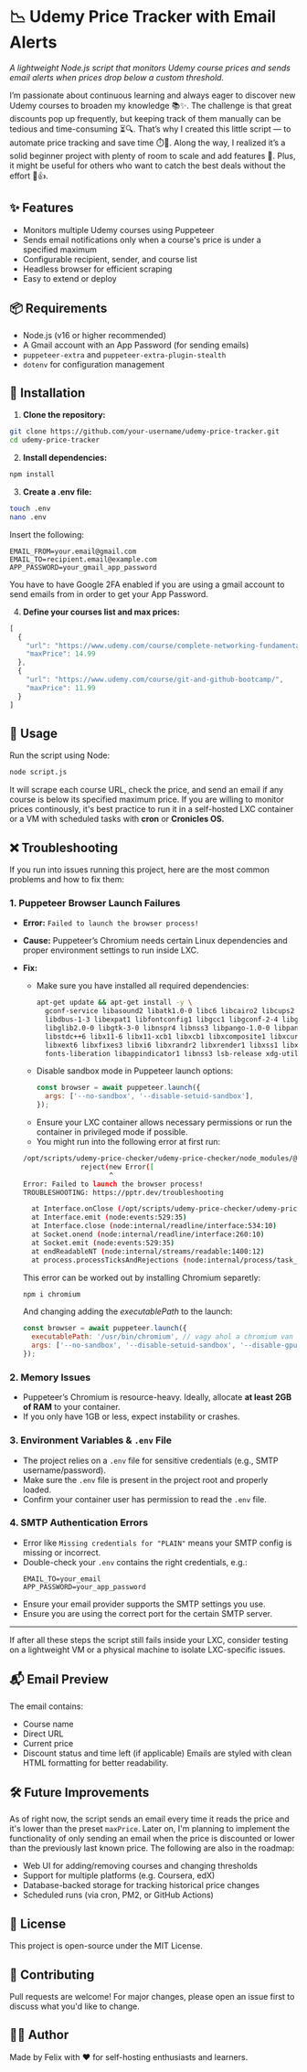 # 📉 Udemy Price Tracker with Email Alerts

*A lightweight Node.js script that monitors Udemy course prices and sends email alerts when prices drop below a custom threshold.*

I’m passionate about continuous learning and always eager to discover new Udemy courses to broaden my knowledge 📚✨. The challenge is that great discounts pop up frequently, but keeping track of them manually can be tedious and time-consuming ⏳🔍.
That’s why I created this little script — to automate price tracking and save time ⏱️🤖. Along the way, I realized it’s a solid beginner project with plenty of room to scale and add features 🚀. Plus, it might be useful for others who want to catch the best deals without the effort 🎉👍.


## ✨ Features

- Monitors multiple Udemy courses using Puppeteer
- Sends email notifications only when a course's price is under a specified maximum
- Configurable recipient, sender, and course list
- Headless browser for efficient scraping
- Easy to extend or deploy


## 📦 Requirements

- Node.js (v16 or higher recommended)
- A Gmail account with an App Password (for sending emails)
- `puppeteer-extra` and `puppeteer-extra-plugin-stealth`
- `dotenv` for configuration management


## 🚀 Installation

1. **Clone the repository:**

```bash
git clone https://github.com/your-username/udemy-price-tracker.git
cd udemy-price-tracker
```

2. **Install dependencies:**

```bash
npm install
```

3. **Create a .env file:**

```bash
touch .env
nano .env
```
Insert the following: 
```
EMAIL_FROM=your.email@gmail.com
EMAIL_TO=recipient.email@example.com
APP_PASSWORD=your_gmail_app_password
```
You have to have Google 2FA enabled if you are using a gmail account to send emails from in order to get your App Password.

4. **Define your courses list and max prices:**

```js
[
  {
    "url": "https://www.udemy.com/course/complete-networking-fundamentals-course-ccna-start/",
    "maxPrice": 14.99
  },
  {
    "url": "https://www.udemy.com/course/git-and-github-bootcamp/",
    "maxPrice": 11.99
  }
]

```


## 🧠 Usage

Run the script using Node:
```bash
node script.js
```
It will scrape each course URL, check the price, and send an email if any course is below its specified maximum price. 
If you are willing to monitor prices continously, it's best practice to run it in a self-hosted LXC container or a VM with scheduled tasks with **cron** or **Cronicles OS.**


## ❌ Troubleshooting

If you run into issues running this project, here are the most common problems and how to fix them:

### 1. Puppeteer Browser Launch Failures
- **Error:** `Failed to launch the browser process!`
- **Cause:** Puppeteer’s Chromium needs certain Linux dependencies and proper environment settings to run inside LXC.
- **Fix:**
  - Make sure you have installed all required dependencies:
    ```bash
    apt-get update && apt-get install -y \
      gconf-service libasound2 libatk1.0-0 libc6 libcairo2 libcups2 \
      libdbus-1-3 libexpat1 libfontconfig1 libgcc1 libgconf-2-4 libgdk-pixbuf2.0-0 \
      libglib2.0-0 libgtk-3-0 libnspr4 libnss3 libpango-1.0-0 libpangocairo-1.0-0 \
      libstdc++6 libx11-6 libx11-xcb1 libxcb1 libxcomposite1 libxcursor1 libxdamage1 \
      libxext6 libxfixes3 libxi6 libxrandr2 libxrender1 libxss1 libxtst6 ca-certificates \
      fonts-liberation libappindicator1 libnss3 lsb-release xdg-utils wget
    ```
  - Disable sandbox mode in Puppeteer launch options:
    ```js
    const browser = await puppeteer.launch({
      args: ['--no-sandbox', '--disable-setuid-sandbox'],
    });
    ```
  - Ensure your LXC container allows necessary permissions or run the container in privileged mode if possible.
  - You might run into the following error at first run:

  ```bash
  /opt/scripts/udemy-price-checker/udemy-price-checker/node_modules/@puppeteer/browsers/lib/cjs/launch.js:325
                reject(new Error([
                       ^
  Error: Failed to launch the browser process!
  TROUBLESHOOTING: https://pptr.dev/troubleshooting

    at Interface.onClose (/opt/scripts/udemy-price-checker/udemy-price-checker/node_modules/@puppeteer/browsers/lib/cjs/launch.js:325:24)
    at Interface.emit (node:events:529:35)
    at Interface.close (node:internal/readline/interface:534:10)
    at Socket.onend (node:internal/readline/interface:260:10)
    at Socket.emit (node:events:529:35)
    at endReadableNT (node:internal/streams/readable:1400:12)
    at process.processTicksAndRejections (node:internal/process/task_queues:82:21)
    ```
    This error can be worked out by installing Chromium separetly: 

    ```bash
    npm i chromium
    ```
    And changing adding the *executablePath* to the launch: 

    ```js
    const browser = await puppeteer.launch({
      executablePath: '/usr/bin/chromium', // vagy ahol a chromium van
      args: ['--no-sandbox', '--disable-setuid-sandbox', '--disable-gpu', '--disable-dev-shm-usage']
    });

    ```

### 2. Memory Issues
- Puppeteer’s Chromium is resource-heavy. Ideally, allocate **at least 2GB of RAM** to your container.
- If you only have 1GB or less, expect instability or crashes.


### 3. Environment Variables & `.env` File
- The project relies on a `.env` file for sensitive credentials (e.g., SMTP username/password).
- Make sure the `.env` file is present in the project root and properly loaded.
- Confirm your container user has permission to read the `.env` file.


### 4. SMTP Authentication Errors
- Error like `Missing credentials for "PLAIN"` means your SMTP config is missing or incorrect.
- Double-check your `.env` contains the right credentials, e.g.:
    ```
    EMAIL_TO=your_email
    APP_PASSWORD=your_app_password
    ```
- Ensure your email provider supports the SMTP settings you use.
- Ensure you are using the correct port for the certain SMTP server.

---

If after all these steps the script still fails inside your LXC, consider testing on a lightweight VM or a physical machine to isolate LXC-specific issues.


## 📬 Email Preview

The email contains:
- Course name
- Direct URL
- Current price
- Discount status and time left (if applicable)
Emails are styled with clean HTML formatting for better readability.


## 🛠 Future Improvements

As of right now, the script sends an email every time it reads the price and it's lower than the preset `maxPrice`. Later on, I'm planning to implement the functionality of only sending an email when the price is discounted or lower than the previously last known price.
The following are also in the roadmap: 

- Web UI for adding/removing courses and changing thresholds
- Support for multiple platforms (e.g. Coursera, edX)
- Database-backed storage for tracking historical price changes
- Scheduled runs (via cron, PM2, or GitHub Actions)


## 📄 License

This project is open-source under the MIT License.


## 🤝 Contributing

Pull requests are welcome! For major changes, please open an issue first to discuss what you'd like to change.


## 🧑‍💻 Author

Made by Felix with ❤️ for self-hosting enthusiasts and learners.


